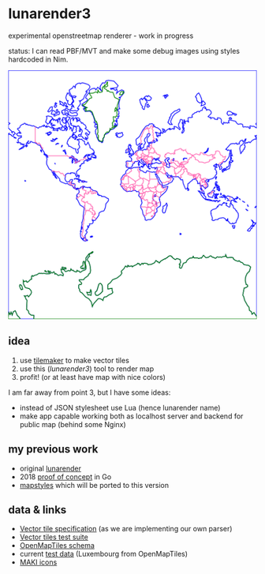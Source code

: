 # lunarender3

experimental openstreetmap renderer - work in progress

status: I can read PBF/MVT and make some debug images using styles hardcoded in Nim.

![Hello world!](examples/world1.png)

## idea

1. use [tilemaker](https://github.com/systemed/tilemaker) to make vector tiles
2. use this (*lunarender3*) tool to render map
3. profit! (or at least have map with nice colors)

I am far away from point 3, but I have some ideas:

- instead of JSON stylesheet use Lua (hence lunarender name)
- make app capable working both as localhost server and backend for public map (behind some Nginx)

## my previous work

- original [lunarender](https://github.com/severak/lunarender)
- 2018 [proof of concept](https://github.com/severak/lunatest) in Go
- [mapstyles](https://github.com/severak/mapstyles) which will be ported to this version

## data & links

- [Vector tile specification](https://github.com/mapbox/vector-tile-spec) (as we are implementing our own parser)
- [Vector tiles test suite](https://github.com/mapbox/mvt-fixtures)
- [OpenMapTiles schema](https://openmaptiles.org/schema/)
- current [test data](https://data.maptiler.com/downloads/europe/luxembourg/) (Luxembourg from OpenMapTiles)
- [MAKI icons](https://labs.mapbox.com/maki-icons/)